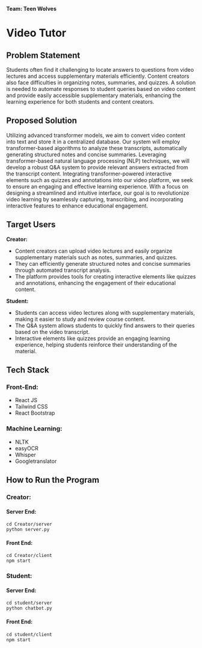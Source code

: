 **Team: Teen Wolves**

# Video Tutor

## Problem Statement

Students often find it challenging to locate answers to questions from video lectures and access supplementary materials efficiently. Content creators also face difficulties in organizing notes, summaries, and quizzes. A solution is needed to automate responses to student queries based on video content and provide easily accessible supplementary materials, enhancing the learning experience for both students and content creators.

## Proposed Solution

Utilizing advanced transformer models, we aim to convert video content into text and store it in a centralized database. Our system will employ transformer-based algorithms to analyze these transcripts, automatically generating structured notes and concise summaries. Leveraging transformer-based natural language processing (NLP) techniques, we will develop a robust Q&A system to provide relevant answers extracted from the transcript content. Integrating transformer-powered interactive elements such as quizzes and annotations into our video platform, we seek to ensure an engaging and effective learning experience. With a focus on designing a streamlined and intuitive interface, our goal is to revolutionize video learning by seamlessly capturing, transcribing, and incorporating interactive features to enhance educational engagement.

## Target Users

**Creator:**

- Content creators can upload video lectures and easily organize supplementary materials such as notes, summaries, and quizzes.
- They can efficiently generate structured notes and concise summaries through automated transcript analysis.
- The platform provides tools for creating interactive elements like quizzes and annotations, enhancing the engagement of their educational content.

**Student:**

- Students can access video lectures along with supplementary materials, making it easier to study and review course content.
- The Q&A system allows students to quickly find answers to their queries based on the video transcript.
- Interactive elements like quizzes provide an engaging learning experience, helping students reinforce their understanding of the material.

## Tech Stack

### Front-End:

- React JS
- Tailwind CSS
- React Bootstrap

### Machine Learning:

- NLTK
- easyOCR
- Whisper
- Googletranslator

## How to Run the Program

### Creator:

#### Server End:

```
cd Creator/server
python server.py
```

#### Front End:

```
cd Creator/client
npm start
```

### Student:

#### Server End:

```
cd student/server
python chatbot.py
```

#### Front End:

```
cd student/client
npm start
```


